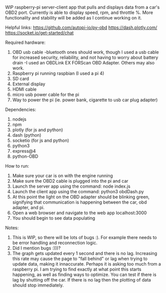 WIP raspberry-pi server-client app that pulls and displays data from a car's OBD2 port. Currently is able to display speed, rpm, and throttle %. More functionality and stability will be added as I continue working on it.

Helpful links:
https://github.com/autopi-io/py-obd
https://dash.plotly.com/
https://socket.io/get-started/chat

Required hardware:
1. OBD usb cable
    -bluetooth ones should work, though I used a usb cable for increased security, reliability, and not having to worry about battery drain
    -I used an OBDLink EX FORScan OBD Adapter. Others may also work.
3. Raspberry pi running raspbian (I used a pi 4)
4. SD card
5. External display
6. HDMI cable
7. micro usb power cable for the pi
8. Way to power the pi (ie. power bank, cigarette to usb car plug adapter)

Dependencies:
1. nodejs
2. npm
3. plotly (for js and python)
4. dash (python)
5. socketio (for js and python)
6. python3
7. express@4
8. python-OBD

How to run:
1. Make sure your car is on with the engine running
2. Make sure the OBD2 cable is plugged into the pi and car
3. Launch the server app using the command:
    node index.js
4. Launch the client app using the command:
    python3 obdDash.py
5. At this point the light on the OBD adapter should be blinking green, signifying that communication is happening between the car, obd adapter, and pi.
5. Open a web browser and navigate to the web app localhost:3000
6. You should begin to see data populating

Notes:
1. This is WIP, so there will be lots of bugs :). For example there needs to be error handling and reconnection logic.
2. Did I mention bugs :)))? 
3. The graph gets updated every 1 second and there is no lag. Increasing this rate may cause the page to "fall behind" or lag when trying to update data, making it innaccurate. Perhaps it is asking too much from a raspberry pi. I am trying to find exactly at what point this starts happening, as well as finding ways to optimize. You can test if there is lag by shutting off the car. If there is no lag then the plotting of data should stop immediately.

